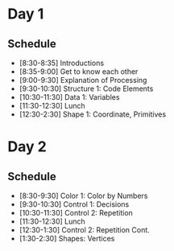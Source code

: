 # Day 1

## Schedule
- [8:30-8:35] Introductions 
- [8:35-9:00] Get to know each other 
- [9:00-9:30] Explanation of Processing 
- [9:30-10:30] Structure 1: Code Elements 
- [10:30-11:30] Data 1: Variables 
- [11:30-12:30] Lunch 
- [12:30-2:30] Shape 1: Coordinate, Primitives 

# Day 2

## Schedule
- [8:30-9:30] Color 1: Color by Numbers
- [9:30-10:30] Control 1: Decisions
- [10:30-11:30] Control 2: Repetition
- [11:30-12:30] Lunch 
- [12:30-1:30] Control 2: Repetition Cont.
- [1:30-2:30] Shapes: Vertices 
